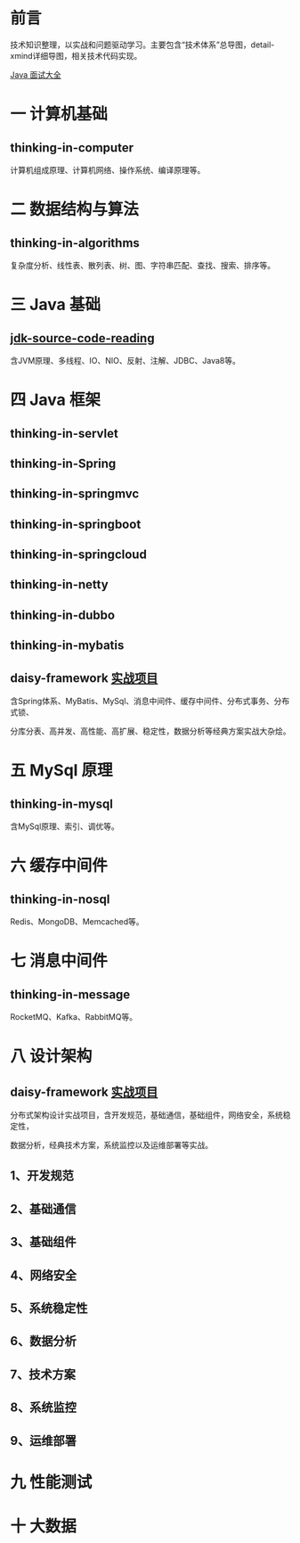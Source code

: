 # 前言

技术知识整理，以实战和问题驱动学习。主要包含“技术体系”总导图，detail-xmind详细导图，相关技术代码实现。

[Java 面试大全](https://blog.csdn.net/yhl_jxy/category_10702536.html)

# 一 计算机基础

## thinking-in-computer

计算机组成原理、计算机网络、操作系统、编译原理等。

# 二 数据结构与算法

## thinking-in-algorithms

复杂度分析、线性表、散列表、树、图、字符串匹配、查找、搜索、排序等。

# 三 Java 基础

## [jdk-source-code-reading](https://github.com/yihonglei/jdk-source-code-reading)

含JVM原理、多线程、IO、NIO、反射、注解、JDBC、Java8等。

# 四 Java 框架

## thinking-in-servlet

## thinking-in-Spring

## thinking-in-springmvc

## thinking-in-springboot

## thinking-in-springcloud

## thinking-in-netty

## thinking-in-dubbo

## thinking-in-mybatis


## daisy-framework [实战项目](https://github.com/yihonglei/daisy-framework)

含Spring体系、MyBatis、MySql、消息中间件、缓存中间件、分布式事务、分布式锁、

分库分表、高并发、高性能、高扩展、稳定性，数据分析等经典方案实战大杂烩。

# 五 MySql 原理 

## thinking-in-mysql

含MySql原理、索引、调优等。

# 六 缓存中间件

## thinking-in-nosql

Redis、MongoDB、Memcached等。

# 七 消息中间件

## thinking-in-message

RocketMQ、Kafka、RabbitMQ等。

# 八 设计架构

## daisy-framework [实战项目](https://github.com/yihonglei/daisy-framework)

分布式架构设计实战项目，含开发规范，基础通信，基础组件，网络安全，系统稳定性，

数据分析，经典技术方案，系统监控以及运维部署等实战。

## 1、开发规范

## 2、基础通信

## 3、基础组件

## 4、网络安全

## 5、系统稳定性

## 6、数据分析

## 7、技术方案

## 8、系统监控

## 9、运维部署

# 九 性能测试

# 十 大数据
